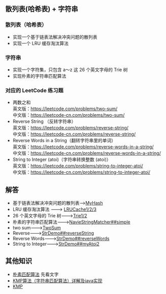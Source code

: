 ## 散列表(哈希表) + 字符串

### 散列表（哈希表） 
-   实现一个基于链表法解决冲突问题的散列表
-   实现一个 LRU 缓存淘汰算法
### 字符串
-   实现一个字符集，只包含 a～z 这 26 个英文字母的 Trie 树
-   实现朴素的字符串匹配算法

### 对应的 LeetCode 练习题
-   两数之和    
英文版：https://leetcode.com/problems/two-sum/  
中文版：https://leetcode-cn.com/problems/two-sum/   
-   Reverse String （反转字符串）  
英文版：https://leetcode.com/problems/reverse-string/   
中文版：https://leetcode-cn.com/problems/reverse-string/    
-   Reverse Words in a String（翻转字符串里的单词）    
英文版：https://leetcode.com/problems/reverse-words-in-a-string/    
中文版：https://leetcode-cn.com/problems/reverse-words-in-a-string/ 
-   String to Integer (atoi)（字符串转换整数 (atoi)）    
英文版：https://leetcode.com/problems/string-to-integer-atoi/   
中文版：https://leetcode-cn.com/problems/string-to-integer-atoi/  


## 解答
-   基于链表法解决冲突问题的散列表-->[MyHash](https://github.com/GavinAlison/leetcode/blob/master/algorithm/src/main/java/com/alison/MyHash.java)
-   LRU 缓存淘汰算法 ---> [LRUCache1/2/3](https://github.com/GavinAlison/leetcode/tree/master/algorithm/src/main/java/com/alison/LRU)
-   26 个英文字母的 Trie 树--->[Trie1/2](https://github.com/GavinAlison/leetcode/tree/master/algorithm/src/main/java/com/alison/Trie)
-   朴素的字符串匹配算法--->[NavieStringMatcher##simple](https://github.com/GavinAlison/leetcode/blob/master/algorithm/src/main/java/com/alison/NavieStringMatcher.java)
-   two sum--->[TwoSum](https://github.com/GavinAlison/leetcode/blob/master/algorithm/src/main/java/com/alison/TwoSum.java)
-   Reverse--->[StrDemo##reverseString](https://github.com/GavinAlison/leetcode/blob/master/algorithm/src/main/java/com/alison/StrDemo.java)
-   Reverse Words--->[StrDemo##reverseWords](https://github.com/GavinAlison/leetcode/blob/master/algorithm/src/main/java/com/alison/StrDemo.java)
-   String to Integer--->[StrDemo##myAtoi2](https://github.com/GavinAlison/leetcode/blob/master/algorithm/src/main/java/com/alison/StrDemo.java)


## 其他知识
-   [朴素匹配算法](https://blog.csdn.net/ylyg050518/article/details/78825387)   先看文字
-   [KMP算法（字符串匹配算法）详解及java实现](https://blog.csdn.net/syy0377/article/details/17352539)
-   [KMP](https://blog.csdn.net/gao506440410/article/details/81812163)




